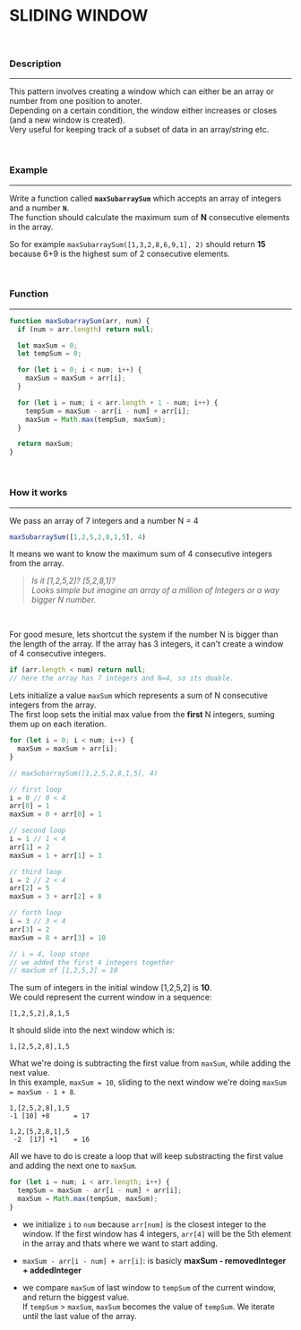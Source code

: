 # **SLIDING WINDOW**

</br>

### **Description**
---
This pattern involves creating a window which can either be an array or number from one position to anoter. </br>Depending on a certain condition, the window either increases or closes (and a new window is created).</br> Very useful for keeping track of a subset of data in an array/string etc.

</br>

### **Example**
---

Write a function called **`maxSubarraySum`** which accepts an array of integers and a number **`N`**. </br>
The function should calculate the maximum sum of **N** consecutive elements in the array. 

So for example `maxSubarraySum([1,3,2,8,6,9,1], 2)` should return **15** because 6+9 is the highest sum of 2 consecutive elements.

</br>

### **Function**
---

```js
function maxSubarraySum(arr, num) {
  if (num > arr.length) return null;

  let maxSum = 0;
  let tempSum = 0;

  for (let i = 0; i < num; i++) {
    maxSum = maxSum + arr[i];
  }

  for (let i = num; i < arr.length + 1 - num; i++) {
    tempSum = maxSum - arr[i - num] + arr[i];
    maxSum = Math.max(tempSum, maxSum);
  }

  return maxSum;
}
```

</br>

### **How it works**
---

We pass an array of 7 integers and a number N = 4
```js
maxSubarraySum([1,2,5,2,8,1,5], 4)
```
It means we want to know the maximum sum of 4 consecutive integers from the array.
<br/>

>*Is it [1,2,5,2]? [5,2,8,1]?* <br/> 
>*Looks simple but imagine an array of a million of Integers or a way bigger N number.*

<br/>

For good mesure, lets shortcut the system if the number N is bigger than the length of the array. If the array has 3 integers, it can't create a window of 4 consecutive integers.

```js
if (arr.length < num) return null;
// here the array has 7 integers and N=4, so its doable.
```

Lets initialize a value `maxSum` which represents a sum of N consecutive integers from the array. <br />The first loop sets the initial max value from the **first** N integers, suming them up on each iteration.
```js
for (let i = 0; i < num; i++) {
  maxSum = maxSum + arr[i];
}
```

```js
// maxSubarraySum([1,2,5,2,8,1,5], 4)

// first loop
i = 0 // 0 < 4
arr[0] = 1
maxSum = 0 + arr[0] = 1

// second loop
i = 1 // 1 < 4
arr[1] = 2
maxSum = 1 + arr[1] = 3

// third loop
i = 2 // 2 < 4
arr[2] = 5
maxSum = 3 + arr[2] = 8

// forth loop
i = 3 // 3 < 4
arr[3] = 2
maxSum = 8 + arr[3] = 10

// i = 4, loop stops
// we added the first 4 integers together
// maxSum of [1,2,5,2] = 10
```

The sum of integers in the initial window [1,2,5,2] is **10**. <br/>
We could represent the current window in a sequence:

```
[1,2,5,2],8,1,5
```
It should slide into the next window which is:
```
1,[2,5,2,8],1,5
```
What we're doing is subtracting the first value from `maxSum`, while adding the next value.<br />
In this example, `maxSum = 10`, sliding to the next window we're doing `maxSum = maxSum - 1 + 8`.<br/>
```
1,[2,5,2,8],1,5
-1 [10] +8      = 17
```
```
1,2,[5,2,8,1],5
 -2  [17] +1    = 16
```
All we have to do is create a loop that will keep substracting the first value and adding the next one to `maxSum`.
```js
for (let i = num; i < arr.length; i++) {
  tempSum = maxSum - arr[i - num] + arr[i];
  maxSum = Math.max(tempSum, maxSum);
}
```
* we initialize `i` to `num` because `arr[num]` is the closest integer to the window. If the first window has 4 integers, `arr[4]` will be the 5th element in the array and thats where we want to start adding.
  
* `maxSum - arr[i - num] + arr[i]`: is basicly **maxSum - removedInteger + addedInteger**
  
* we compare `maxSum` of last window to `tempSum` of the current window, and return the biggest value.<br /> If `tempSum` > `maxSum`, `maxSum` becomes the value of `tempSum`. We iterate until the last value of the array.
